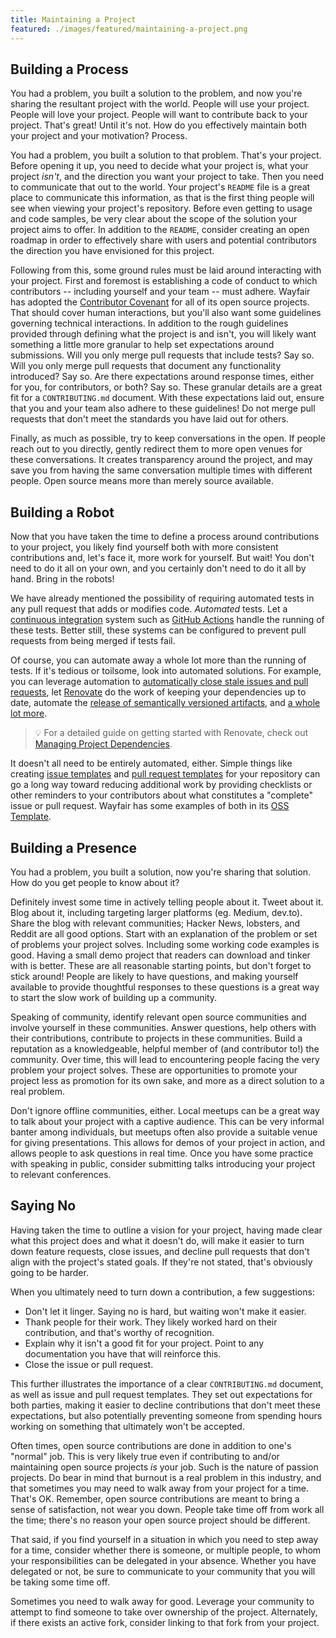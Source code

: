 ```yaml
---
title: Maintaining a Project
featured: ./images/featured/maintaining-a-project.png
---
```


## Building a Process

You had a problem, you built a solution to the problem, and now you're sharing the resultant project with the world. People will use your project. People will love your project. People will want to contribute back to your project. That's great! Until it's not. How do you effectively maintain both your project and your motivation? Process.

You had a problem, you built a solution to that problem. That's your project. Before opening it up, you need to decide what your project is, what your project _isn't_, and the direction you want your project to take. Then you need to communicate that out to the world. Your project's `README` file is a great place to communicate this information, as that is the first thing people will see when viewing your project's repository. Before even getting to usage and code samples, be very clear about the scope of the solution your project aims to offer. In addition to the `README`, consider creating an open roadmap in order to effectively share with users and potential contributors the direction you have envisioned for this project.

Following from this, some ground rules must be laid around interacting with your project. First and foremost is establishing a code of conduct to which contributors -- including yourself and your team -- must adhere. Wayfair has adopted the [Contributor Covenant](https://www.contributor-covenant.org/) for all of its open source projects. That should cover human interactions, but you'll also want some guidelines governing technical interactions. In addition to the rough guidelines provided through defining what the project is and isn't, you will likely want something a little more granular to help set expectations around submissions. Will you only merge pull requests that include tests? Say so. Will you only merge pull requests that document any functionality introduced? Say so. Are there expectations around response times, either for you, for contributors, or both? Say so. These granular details are a great fit for a `CONTRIBUTING.md` document. With these expectations laid out, ensure that you and your team also adhere to these guidelines! Do not merge pull requests that don't meet the standards you have laid out for others.

Finally, as much as possible, try to keep conversations in the open. If people reach out to you directly, gently redirect them to more open venues for these conversations. It creates transparency around the project, and may save you from having the same conversation multiple times with different people. Open source means more than merely source available.

## Building a Robot

Now that you have taken the time to define a process around contributions to your project, you likely find yourself both with more consistent contributions and, let's face it, more work for yourself. But wait! You don't need to do it all on your own, and you certainly don't need to do it all by hand. Bring in the robots!

We have already mentioned the possibility of requiring automated tests in any pull request that adds or modifies code. _Automated_ tests. Let a [continuous integration](https://www.martinfowler.com/articles/continuousIntegration.html) system such as [GitHub Actions](https://docs.github.com/en/actions) handle the running of these tests. Better still, these systems can be configured to prevent pull requests from being merged if tests fail.

Of course, you can automate away a whole lot more than the running of tests. If it's tedious or toilsome, look into automated solutions. For example, you can leverage automation to [automatically close stale issues and pull requests](https://github.com/marketplace/stale), let [Renovate](https://www.mend.io/free-developer-tools/renovate/) do the work of keeping your dependencies up to date, automate the [release of semantically versioned artifacts](https://github.com/semantic-release/semantic-release), and [a whole lot more](https://posthog.com/blog/automating-a-software-company-with-github-actions). 

> 💡 For a detailed guide on getting started with Renovate, check out [Managing Project Dependencies](../managing-dependencies).

It doesn't all need to be entirely automated, either. Simple things like creating [issue templates](https://docs.github.com/en/communities/using-templates-to-encourage-useful-issues-and-pull-requests/configuring-issue-templates-for-your-repository) and [pull request templates](https://docs.github.com/en/communities/using-templates-to-encourage-useful-issues-and-pull-requests/creating-a-pull-request-template-for-your-repository) for your repository can go a long way toward reducing additional work by providing checklists or other reminders to your contributors about what constitutes a "complete" issue or pull request. Wayfair has some examples of both in its [OSS Template](https://github.com/wayfair-incubator/oss-template).

## Building a Presence

You had a problem, you built a solution, now you're sharing that solution. How do you get people to know about it?

Definitely invest some time in actively telling people about it. Tweet about it. Blog about it, including targeting larger platforms (eg. Medium, dev.to). Share the blog with relevant communities; Hacker News, lobsters, and Reddit are all good options. Start with an explanation of the problem or set of problems your project solves. Including some working code examples is good. Having a small demo project that readers can download and tinker with is better. These are all reasonable starting points, but don't forget to stick around! People are likely to have questions, and making yourself available to provide thoughtful responses to these questions is a great way to start the slow work of building up a community.

Speaking of community, identify relevant open source communities and involve yourself in these communities. Answer questions, help others with their contributions, contribute to projects in these communities. Build a reputation as a knowledgeable, helpful member of (and contributor to!) the community. Over time, this will lead to encountering people facing the very problem your project solves. These are opportunities to promote your project less as promotion for its own sake, and more as a direct solution to a real problem.

Don't ignore offline communities, either. Local meetups can be a great way to talk about your project with a captive audience. This can be very informal banter among individuals, but meetups often also provide a suitable venue for giving presentations. This allows for demos of your project in action, and allows people to ask questions in real time. Once you have some practice with speaking in public, consider submitting talks introducing your project to relevant conferences.

## Saying No

Having taken the time to outline a vision for your project, having made clear what this project does and what it doesn't do, will make it easier to turn down feature requests, close issues, and decline pull requests that don't align with the project's stated goals. If they're not stated, that's obviously going to be harder.

When you ultimately need to turn down a contribution, a few suggestions:

- Don't let it linger. Saying no is hard, but waiting won't make it easier.
- Thank people for their work. They likely worked hard on their contribution, and that's worthy of recognition.
- Explain why it isn't a good fit for your project. Point to any documentation you have that will reinforce this.
- Close the issue or pull request.

This further illustrates the importance of a clear `CONTRIBUTING.md` document, as well as issue and pull request templates. They set out expectations for both parties, making it easier to decline contributions that don't meet these expectations, but also potentially preventing someone from spending hours working on something that ultimately won't be accepted.

Often times, open source contributions are done in addition to one's "normal" job. This is very likely true even if contributing to and/or maintaining open source projects _is_ your job. Such is the nature of passion projects. Do bear in mind that burnout is a real problem in this industry, and that sometimes you may need to walk away from your project for a time. That's OK. Remember, open source contributions are meant to bring a sense of satisfaction, not wear you down. People take time off from work all the time; there's no reason your open source project should be different.

That said, if you find yourself in a situation in which you need to step away for a time, consider whether there is someone, or multiple people, to whom your responsibilities can be delegated in your absence. Whether you have delegated or not, be sure to communicate to your community that you will be taking some time off.

Sometimes you need to walk away for good. Leverage your community to attempt to find someone to take over ownership of the project. Alternately, if there exists an active fork, consider linking to that fork from your project.
